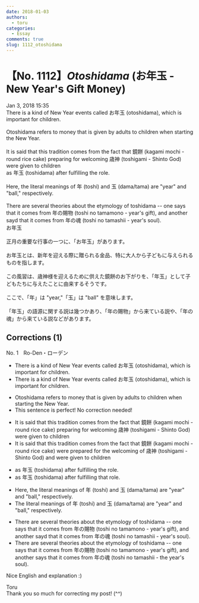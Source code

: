 ```yaml
---
date: 2018-01-03
authors:
  - toru
categories:
  - Essay
comments: true
slug: 1112_otoshidama
---
```


# 【No. 1112】<strong><em>Otoshidama</strong></em> (お年玉 - New Year's Gift Money)
<div class="date">Jan 3, 2018 15:35</div>
<div id="post"><div id="body_show_ori">
There is a kind of New Year events called お年玉 (otoshidama), which is important for children.<br/><br/>Otoshidama refers to money that is given by adults to children when starting the New Year.<br/><br/>It is said that this tradition comes from the fact that 鏡餅 (kagami mochi - round rice cake) preparing for welcoming 歳神 (toshigami - Shinto God) were given to children <br/>as 年玉 (toshidama) after fulfilling the role.<br/><br/>Here, the literal meanings of 年 (toshi) and 玉 (dama/tama) are "year" and "ball," respectively.<br/><br/>There are several theories about the etymology of toshidama -- one says that it comes from 年の賜物 (toshi no tamamono - year's gift), and another sayd that it comes from 年の魂 (toshi no tamashii - year's soul).
</div></div>

<!-- more -->

<div id="post_ja"><div id="body_show_mo">
お年玉<br/><br/>正月の重要な行事の一つに、「お年玉」があります。<br/><br/>お年玉とは、新年を迎える際に贈られる金品、特に大人から子どもに与えられるものを指します。<br/><br/>この風習は、歳神様を迎えるために供えた鏡餅のお下がりを、「年玉」として子どもたちに与えたことに由来するそうです。<br/><br/>ここで、「年」は "year,"「玉」は "ball" を意味します。<br/><br/>「年玉」の語源に関する説は幾つかあり、「年の賜物」から来ている説や、「年の魂」から来ている説などがあります。
</div></div>

## Corrections (1)
<div id="block"><div class="first_name"> No. 1　<span class="just_name">Ro-Den・ローデン</span></div><div id="block2">
<ul class="correction_field">
<li class="incorrect">There is a kind of New Year events called お年玉 (otoshidama), which is important for children.</li>
<li class="corrected correct">
There is a kind of New Year event<span class="sline">s</span> called お年玉 (otoshidama), which is important for children.
</li>
</ul>
<ul class="correction_field">
<li class="incorrect">Otoshidama refers to money that is given by adults to children when starting the New Year.</li>
<li class="corrected perfect">This sentence is perfect! No correction needed!</li>
</ul>
<ul class="correction_field">
<li class="incorrect">It is said that this tradition comes from the fact that 鏡餅 (kagami mochi - round rice cake) preparing for welcoming 歳神 (toshigami - Shinto God) were given to children </li>
<li class="corrected correct">
It is said that this tradition comes from the fact that 鏡餅 (kagami mochi - round rice cake) were prepared for the welcoming of 歳神 (toshigami - Shinto God) and were given to children 
</li>
</ul>
<ul class="correction_field">
<li class="incorrect">as 年玉 (toshidama) after fulfilling the role.</li>
<li class="corrected correct">
as 年玉 (toshidama) after fulfilling that role.
</li>
</ul>
<ul class="correction_field">
<li class="incorrect">Here, the literal meanings of 年 (toshi) and 玉 (dama/tama) are "year" and "ball," respectively.</li>
<li class="corrected correct">
The literal meanings of 年 (toshi) and 玉 (dama/tama) are "year" and "ball," respectively.
</li>
</ul>
<ul class="correction_field">
<li class="incorrect">There are several theories about the etymology of toshidama -- one says that it comes from 年の賜物 (toshi no tamamono - year's gift), and another sayd that it comes from 年の魂 (toshi no tamashii - year's soul).</li>
<li class="corrected correct">
There are several theories about the etymology of toshidama -- one says that it comes from 年の賜物 (toshi no tamamono - year's gift), and another says that it comes from 年の魂 (toshi no tamashii - the year's soul).
</li>
</ul>
<p class="comment_small">
 Nice English and explanation :)
</p>

</div><div class="name"><span class="just_name">Toru</span><br>
Thank you so much for correcting my post! (^^)
</div>
</div>
